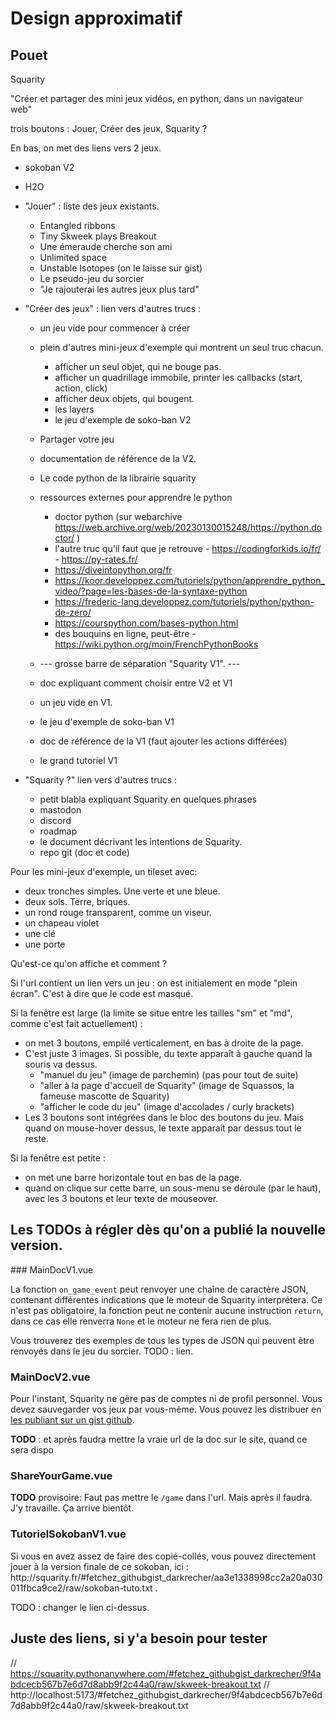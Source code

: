 # Design approximatif

## Pouet

Squarity

"Créer et partager des mini jeux vidéos, en python, dans un navigateur web"

trois boutons : Jouer, Créer des jeux, Squarity ?

En bas, on met des liens vers 2 jeux.
 - sokoban V2
 - H2O


 - "Jouer" : liste des jeux existants.
   * Entangled ribbons
   * Tiny Skweek plays Breakout
   * Une émeraude cherche son ami
   * Unlimited space
   * Unstable Isotopes (on le laisse sur gist)
   * Le pseudo-jeu du sorcier
   * "Je rajouterai les autres jeux plus tard"
 - "Créer des jeux" : lien vers d'autres trucs :
   * un jeu vide pour commencer à créer
   * plein d'autres mini-jeux d'exemple qui montrent un seul truc chacun.
     * afficher un seul objet, qui ne bouge pas.
     * afficher un quadrillage immobile, printer les callbacks (start, action, click)
     * afficher deux objets, qui bougent.
     * les layers
     * le jeu d'exemple de soko-ban V2
   * Partager votre jeu
   * documentation de référence de la V2.
   * Le code python de la librairie squarity
   * ressources externes pour apprendre le python
     * doctor python (sur webarchive https://web.archive.org/web/20230130015248/https://python.doctor/ )
     * l'autre truc qu'il faut que je retrouve - https://codingforkids.io/fr/ - https://py-rates.fr/
     * https://diveintopython.org/fr
     * https://koor.developpez.com/tutoriels/python/apprendre_python_video/?page=les-bases-de-la-syntaxe-python
     * https://frederic-lang.developpez.com/tutoriels/python/python-de-zero/
     * https://courspython.com/bases-python.html
     * des bouquins en ligne, peut-être - https://wiki.python.org/moin/FrenchPythonBooks

   * --- grosse barre de séparation "Squarity V1". ---
   * doc expliquant comment choisir entre V2 et V1
   * un jeu vide en V1.
   * le jeu d'exemple de soko-ban V1
   * doc de référence de la V1 (faut ajouter les actions différées)
   * le grand tutoriel V1
 - "Squarity ?" lien vers d'autres trucs :
   * petit blabla expliquant Squarity en quelques phrases
   * mastodon
   * discord
   * roadmap
   * le document décrivant les intentions de Squarity.
   * repo git (doc et code)

Pour les mini-jeux d'exemple, un tileset avec:

 - deux tronches simples. Une verte et une bleue.
 - deux sols. Terre, briques.
 - un rond rouge transparent, comme un viseur.
 - un chapeau violet
 - une clé
 - une porte

Qu'est-ce qu'on affiche et comment ?

Si l'url contient un lien vers un jeu : on est initialement en mode "plein écran". C'est à dire que le code est masqué.

Si la fenêtre est large (la limite se situe entre les tailles "sm" et "md", comme c'est fait actuellement) :

 - on met 3 boutons, empilé verticalement, en bas à droite de la page.
 - C'est juste 3 images. Si possible, du texte apparaît à gauche quand la souris va dessus.
   * "manuel du jeu" (image de parchemin) (pas pour tout de suite)
   * "aller à la page d'accueil de Squarity" (image de Squassos, la fameuse mascotte de Squarity)
   * "afficher le code du jeu" (image d'accolades / curly brackets)
 - Les 3 boutons sont intégrées dans le bloc des boutons du jeu. Mais quand on mouse-hover dessus, le texte apparait par dessus tout le reste.

Si la fenêtre est petite :

 - on met une barre horizontale tout en bas de la page.
 - quand on clique sur cette barre, un sous-menu se déroule (par le haut), avec les 3 boutons et leur texte de mouseover.



## Les TODOs à régler dès qu'on a publié la nouvelle version.

### MainDocV1.vue

<p>La fonction <code>on_game_event</code> peut renvoyer une chaîne de caractère JSON, contenant différentes indications que le moteur de Squarity interprétera. Ce n'est pas obligatoire, la fonction peut ne contenir aucune instruction <code>return</code>, dans ce cas elle renverra <code>None</code> et le moteur ne fera rien de plus.</p>
<p>Vous trouverez des exemples de tous les types de JSON qui peuvent être renvoyés dans le jeu du sorcier. TODO : lien.</p>

### MainDocV2.vue

<p>Pour l'instant, Squarity ne gère pas de comptes ni de profil personnel. Vous devez sauvegarder vos jeux par vous-même. Vous pouvez les distribuer en <a href="https://github.com/darkrecher/squarity-doc/blob/master/user_manual/share_your_game.md">les publiant sur un gist github</a>.</p>
<p><strong>TODO</strong> : et après faudra mettre la vraie url de la doc sur le site, quand ce sera dispo</p>

### ShareYourGame.vue

<p><strong>TODO</strong> provisoire: Faut pas mettre le <code>/game</code> dans l'url. Mais après il faudra. J'y travaille. Ça arrive bientôt.</p>

### TutorielSokobanV1.vue

<p>Si vous en avez assez de faire des copié-collés, vous pouvez directement jouer à la version finale de ce sokoban, ici : http://squarity.fr/#fetchez_githubgist_darkrecher/aa3e1338998cc2a20a030011fbca9ce2/raw/sokoban-tuto.txt .</p>
<p>TODO : changer le lien ci-dessus.</p>


## Juste des liens, si y'a besoin pour tester

// https://squarity.pythonanywhere.com/#fetchez_githubgist_darkrecher/9f4abdcecb567b7e6d7d8abb9f2c44a0/raw/skweek-breakout.txt
// http://localhost:5173/#fetchez_githubgist_darkrecher/9f4abdcecb567b7e6d7d8abb9f2c44a0/raw/skweek-breakout.txt

